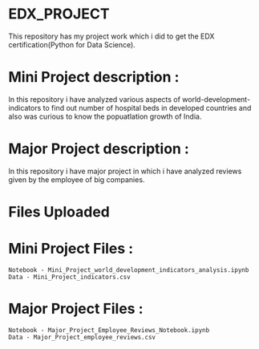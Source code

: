 # EDX_PROJECT
This repository has my project work which i did to get the EDX certification(Python for Data Science).

# Mini Project description :
In this repository i have analyzed various aspects of world-development-indicators to find out number of hospital beds in developed countries and also was curious to know the popuatlation growth of India.

# Major Project description :
In this repository i have major project in which i have analyzed reviews given by the employee of big companies.

# Files Uploaded
# Mini Project Files : 
    Notebook - Mini_Project_world_development_indicators_analysis.ipynb
    Data - Mini_Project_indicators.csv

# Major Project Files :
    Notebook - Major_Project_Employee_Reviews_Notebook.ipynb
    Data - Major_Project_employee_reviews.csv
